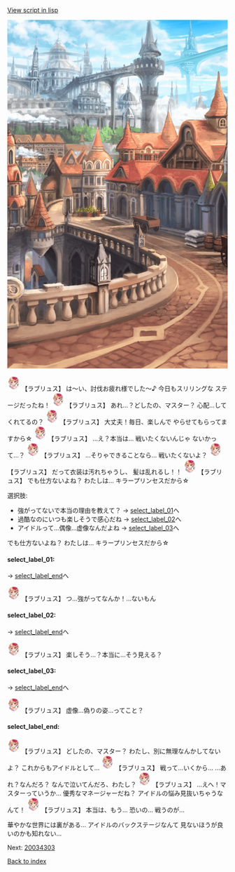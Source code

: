 [View script in lisp](../scripts/20034302.txt)

![town.png](../images/backgrounds/town.png)

<img src="../images/units/200341.png" alt="200341.png" height="34"/>
【ラブリュス】
は〜い、討伐お疲れ様でした〜♪
今日もスリリングな
ステージだったね！

<img src="../images/units/200341.png" alt="200341.png" height="34"/>
【ラブリュス】
あれ…？どしたの、マスター？
心配…してくれてるの？

<img src="../images/units/200341.png" alt="200341.png" height="34"/>
【ラブリュス】
大丈夫！毎日、楽しんで
やらせてもらってますから☆

<img src="../images/units/200341.png" alt="200341.png" height="34"/>
【ラブリュス】
…え？本当は…
戦いたくないんじゃ
ないかって…？

<img src="../images/units/200341.png" alt="200341.png" height="34"/>
【ラブリュス】
…そりゃできることなら…
戦いたくないよ？

<img src="../images/units/200341.png" alt="200341.png" height="34"/>
【ラブリュス】
だって衣装は汚れちゃうし、
髪は乱れるし！！

<img src="../images/units/200341.png" alt="200341.png" height="34"/>
【ラブリュス】
でも仕方ないよね？
わたしは…
キラープリンセスだから☆

選択肢:
- 強がってないで本当の理由を教えて？ → [select_label_01](#select_label_01)へ
- 過酷なのにいつも楽しそうで感心だね → [select_label_02](#select_label_02)へ
- アイドルって…偶像…虚像なんだよね → [select_label_03](#select_label_03)へ

でも仕方ないよね？
わたしは…
キラープリンセスだから☆

#### select_label_01:
 → [select_label_end](#select_label_end)へ

<img src="../images/units/200341.png" alt="200341.png" height="34"/>
【ラブリュス】
つ…強がってなんか！…ないもん

#### select_label_02:
 → [select_label_end](#select_label_end)へ

<img src="../images/units/200341.png" alt="200341.png" height="34"/>
【ラブリュス】
楽しそう…？本当に…そう見える？

#### select_label_03:
 → [select_label_end](#select_label_end)へ

<img src="../images/units/200341.png" alt="200341.png" height="34"/>
【ラブリュス】
虚像…偽りの姿…ってこと？

#### select_label_end:

<img src="../images/units/200341.png" alt="200341.png" height="34"/>
【ラブリュス】
どしたの、マスター？
わたし、別に無理なんかしてないよ？
これからもアイドルとして…

<img src="../images/units/200341.png" alt="200341.png" height="34"/>
【ラブリュス】
戦って…いくから…
…あれ？なんだろ？
なんで泣いてんだろ、わたし？

<img src="../images/units/200341.png" alt="200341.png" height="34"/>
【ラブリュス】
…えへ！マスターっていうか…
優秀なマネージャーだね？
アイドルの悩み見抜いちゃうなんて！

<img src="../images/units/200341.png" alt="200341.png" height="34"/>
【ラブリュス】
本当は、もう…
恐いの…
戦うのが…

華やかな世界には裏がある…
アイドルのバックステージなんて
見ないほうが良いのかも知れない…

Next: [20034303](20034303.md)

[Back to index](index.md)
